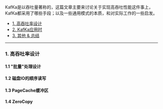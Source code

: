 
KafKa是以吞吐量著称的，这篇文章主要来讨论关于实现高吞吐性能这件事上，
KafKa都采用了哪些手段；以及一些通用模式的本质，和对实际工作的一些启发。

- [1. 高吞吐率设计]()
- [2. KafKa应用时]()
- [3. 其他 & 总结]()

---

### 1. 高吞吐率设计

#### 1.1 "批量"处理设计

#### 1.2 磁盘IO的顺序读写

#### 1.3 PageCache缓冲区

#### 1.4 ZeroCopy










